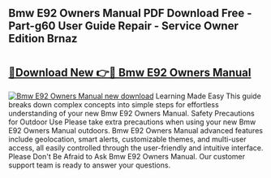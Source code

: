 ## Bmw E92 Owners Manual PDF Download Free - Part-g60 User Guide Repair - Service Owner Edition Brnaz

# <h2><a href="http://bc3535.oget.top/?id=Bmw+E92+Owners+Manual">🔗Download New 👉🔴 Bmw E92 Owners Manual</a></h2>

[![Bmw E92 Owners Manual new download](https://i.imgur.com/5g1atiW.png)](http://bc3535.oget.top/?id=Bmw+E92+Owners+Manual)
Learning Made Easy This guide breaks down complex concepts into simple steps for effortless understanding of your new Bmw E92 Owners Manual. Safety Precautions for Outdoor Use Please take extra precautions when using your new Bmw E92 Owners Manual outdoors. Bmw E92 Owners Manual advanced features include geolocation, smart alerts, customizable themes, and multi-user access, all easily controlled through the user-friendly and intuitive interface. Please Don't Be Afraid to Ask Bmw E92 Owners Manual. Our customer support team is ready to answer your questions.

